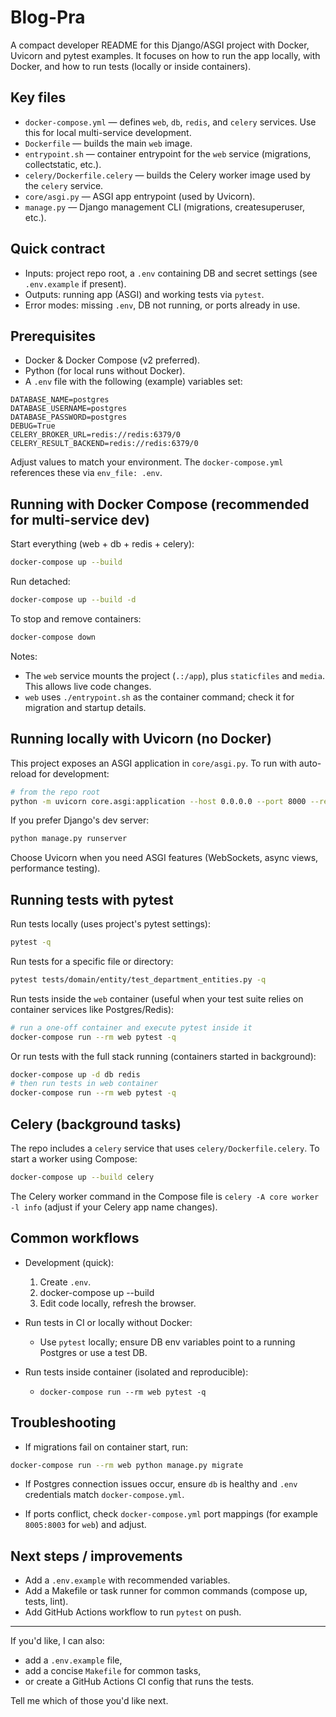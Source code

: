 # Blog-Pra

A compact developer README for this Django/ASGI project with Docker, Uvicorn and pytest examples. It focuses on how to run the app locally, with Docker, and how to run tests (locally or inside containers).

## Key files

- `docker-compose.yml` — defines `web`, `db`, `redis`, and `celery` services. Use this for local multi-service development.
- `Dockerfile` — builds the main `web` image.
- `entrypoint.sh` — container entrypoint for the `web` service (migrations, collectstatic, etc.).
- `celery/Dockerfile.celery` — builds the Celery worker image used by the `celery` service.
- `core/asgi.py` — ASGI app entrypoint (used by Uvicorn).
- `manage.py` — Django management CLI (migrations, createsuperuser, etc.).

## Quick contract

- Inputs: project repo root, a `.env` containing DB and secret settings (see `.env.example` if present).
- Outputs: running app (ASGI) and working tests via `pytest`.
- Error modes: missing `.env`, DB not running, or ports already in use.

## Prerequisites

- Docker & Docker Compose (v2 preferred).
- Python (for local runs without Docker).
- A `.env` file with the following (example) variables set:

```
DATABASE_NAME=postgres
DATABASE_USERNAME=postgres
DATABASE_PASSWORD=postgres
DEBUG=True
CELERY_BROKER_URL=redis://redis:6379/0
CELERY_RESULT_BACKEND=redis://redis:6379/0
```

Adjust values to match your environment. The `docker-compose.yml` references these via `env_file: .env`.

## Running with Docker Compose (recommended for multi-service dev)

Start everything (web + db + redis + celery):

```bash
docker-compose up --build
```

Run detached:

```bash
docker-compose up --build -d
```

To stop and remove containers:

```bash
docker-compose down
```

Notes:
- The `web` service mounts the project (`.:/app`), plus `staticfiles` and `media`. This allows live code changes.
- `web` uses `./entrypoint.sh` as the container command; check it for migration and startup details.

## Running locally with Uvicorn (no Docker)

This project exposes an ASGI application in `core/asgi.py`. To run with auto-reload for development:

```bash
# from the repo root
python -m uvicorn core.asgi:application --host 0.0.0.0 --port 8000 --reload
```

If you prefer Django's dev server:

```bash
python manage.py runserver
```

Choose Uvicorn when you need ASGI features (WebSockets, async views, performance testing).

## Running tests with pytest

Run tests locally (uses project's pytest settings):

```bash
pytest -q
```

Run tests for a specific file or directory:

```bash
pytest tests/domain/entity/test_department_entities.py -q
```

Run tests inside the `web` container (useful when your test suite relies on container services like Postgres/Redis):

```bash
# run a one-off container and execute pytest inside it
docker-compose run --rm web pytest -q
```

Or run tests with the full stack running (containers started in background):

```bash
docker-compose up -d db redis
# then run tests in web container
docker-compose run --rm web pytest -q
```

## Celery (background tasks)

The repo includes a `celery` service that uses `celery/Dockerfile.celery`. To start a worker using Compose:

```bash
docker-compose up --build celery
```

The Celery worker command in the Compose file is `celery -A core worker -l info` (adjust if your Celery app name changes).

## Common workflows

- Development (quick):
	1. Create `.env`.
	2. docker-compose up --build
	3. Edit code locally, refresh the browser.

- Run tests in CI or locally without Docker:
	- Use `pytest` locally; ensure DB env variables point to a running Postgres or use a test DB.

- Run tests inside container (isolated and reproducible):
	- `docker-compose run --rm web pytest -q`

## Troubleshooting

- If migrations fail on container start, run:

```bash
docker-compose run --rm web python manage.py migrate
```

- If Postgres connection issues occur, ensure `db` is healthy and `.env` credentials match `docker-compose.yml`.

- If ports conflict, check `docker-compose.yml` port mappings (for example `8005:8003` for `web`) and adjust.

## Next steps / improvements

- Add a `.env.example` with recommended variables.
- Add a Makefile or task runner for common commands (compose up, tests, lint).
- Add GitHub Actions workflow to run `pytest` on push.

---

If you'd like, I can also:

- add a `.env.example` file,
- add a concise `Makefile` for common tasks,
- or create a GitHub Actions CI config that runs the tests.

Tell me which of those you'd like next.

